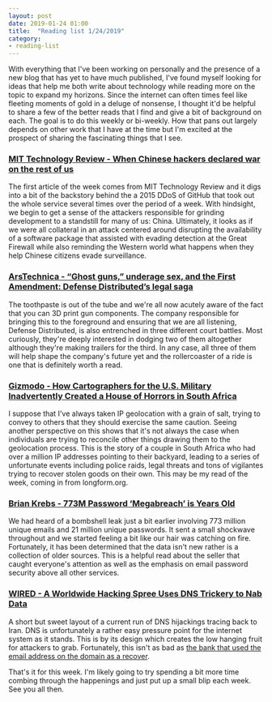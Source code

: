 ```yaml
---
layout: post
date: 2019-01-24 01:00
title:  "Reading list 1/24/2019"
category: 
- reading-list
---
```


With everything that I've been working on personally and the presence of a new blog that has yet to have much published, I've found myself looking for ideas that help me both write about technology while reading more on the topic to expand my horizons. Since the internet can often times feel like fleeting moments of gold in a deluge of nonsense, I thought it'd be helpful to share a few of the better reads that I find and give a bit of background on each. The goal is to do this weekly or bi-weekly. How that pans out largely depends on other work that I have at the time but I'm excited at the prospect of sharing the fascinating things that I see. 
<!--more-->
### <a href="https://jnsn.link/U-pZGY37">MIT Technology Review - When Chinese hackers declared war on the rest of us</a>
The first article of the week comes from MIT Technology Review and it digs into a bit of the backstory behind the a 2015 DDoS of GitHub that took out the whole service several times over the period of a week. With hindsight, we begin to get a sense of the attackers responsible for grinding development to a standstill for many of us: China. Ultimately, it looks as if we were all collateral in an attack centered around disrupting the availability of a software package that assisted with evading detection at the Great Firewall while also reminding the Western world what happens when they help Chinese citizens evade surveillance. 

### <a href="https://jnsn.link/UgMyVQ1E">ArsTechnica - “Ghost guns,” underage sex, and the First Amendment: Defense Distributed’s legal saga</a>
The toothpaste is out of the tube and we're all now acutely aware of the fact that you can 3D print gun components. The company responsible for bringing this to the foreground and ensuring that we are all listening, Defense Distributed, is also entrenched in three different court battles. Most curiously, they're deeply interested in dodging two of them altogether although they're making trailers for the third. In any case, all three of them will help shape the company's future yet and the rollercoaster of a ride is one that is definitely worth a read.

### <a href="https://jnsn.link/vKHkwR9-">Gizmodo - How Cartographers for the U.S. Military Inadvertently Created a House of Horrors in South Africa</a>
I suppose that I've always taken IP geolocation with a grain of salt, trying to convey to others that they should exercise the same caution. Seeing another perspective on this shows that it's not always the case when individuals are trying to reconcile other things drawing them to the geolocation process. This is the story of a couple in South Africa who had over a million IP addresses pointing to their backyard, leading to a series of unfortunate events including police raids, legal threats and tons of vigilantes trying to recover stolen goods on their own. This may be my read of the week, coming in from longform.org. 

### <a href="https://jnsn.link/6_-K3L_M">Brian Krebs - 773M Password ‘Megabreach’ is Years Old</a>
We had heard of a bombshell leak just a bit earlier involving 773 million unique emails and 21 million unique passwords. It sent a small shockwave throughout and we started feeling a bit like our hair was catching on fire. Fortunately, it has been determined that the data isn't new rather is a collection of older sources. This is a helpful read about the seller that caught everyone's attention as well as the emphasis on email password security above all other services.

### <a href="https://jnsn.link/cVZSBUSH">WIRED - A Worldwide Hacking Spree Uses DNS Trickery to Nab Data</a>
A short but sweet layout of a current run of DNS hijackings tracing back to Iran. DNS is unfortunately a rather easy pressure point for the internet system as it stands. This is by its design which creates the low hanging fruit for attackers to grab. Fortunately, this isn't as bad as <a href="https://jnsn.link/3xoseyg6">the bank that used the email address on the domain as a recover</a>.

That's it for this week. I'm likely going to try spending a bit more time combing through the happenings and just put up a small blip each week. See you all then.
